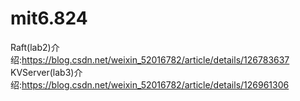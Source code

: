 # mit6.824

Raft(lab2)介绍:https://blog.csdn.net/weixin_52016782/article/details/126783637
KVServer(lab3)介绍:https://blog.csdn.net/weixin_52016782/article/details/126961306
